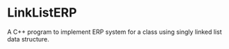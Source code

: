 # LinkListERP
A C++ program to implement ERP system for a class using singly linked list data structure.
